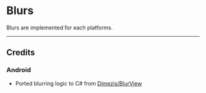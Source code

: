 # Blurs
Blurs are implemented for each platforms.

---

## Credits

### Android

- Ported blurring logic to C# from [Dimezis/BlurView](https://github.com/Dimezis/BlurView)

